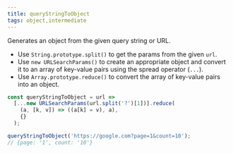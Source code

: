 ```yaml
---
title: queryStringToObject
tags: object,intermediate
---
```


Generates an object from the given query string or URL.

- Use `String.prototype.split()` to get the params from the given `url`.
- Use `new URLSearchParams()` to create an appropriate object and convert it to an array of key-value pairs using the spread operator (`...`).
- Use `Array.prototype.reduce()` to convert the array of key-value pairs into an object.

```js
const queryStringToObject = url =>
  [...new URLSearchParams(url.split('?')[1])].reduce(
    (a, [k, v]) => ((a[k] = v), a),
    {}
  );
```

```js
queryStringToObject('https://google.com?page=1&count=10');
// {page: '1', count: '10'}
```
